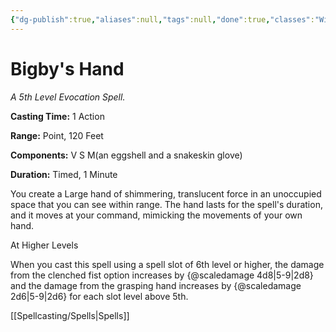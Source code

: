 ```yaml
---
{"dg-publish":true,"aliases":null,"tags":null,"done":true,"classes":"Wizard, Artificer (Revisited), Artificer,","spellLevel":5,"school":"Evocation","source":"PHB","permalink":"/spells/bigby-s-hand/","dgHomeLink":false,"dgPassFrontmatter":true}
---
```


# Bigby's Hand
*A 5th Level Evocation Spell.*

**Casting Time:** 1 Action

**Range:** Point, 120 Feet

**Components:** V S M(an eggshell and a snakeskin glove)

**Duration:** Timed, 1 Minute

You create a Large hand of shimmering, translucent force in an unoccupied space that you can see within range. The hand lasts for the spell's duration, and it moves at your command, mimicking the movements of your own hand.

At Higher Levels

When you cast this spell using a spell slot of 6th level or higher, the damage from the clenched fist option increases by {@scaledamage 4d8|5-9|2d8} and the damage from the grasping hand increases by {@scaledamage 2d6|5-9|2d6} for each slot level above 5th.

[[Spellcasting/Spells|Spells]]